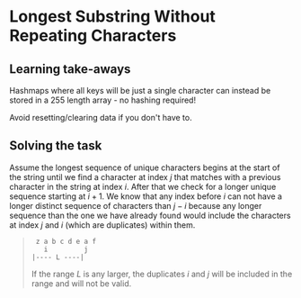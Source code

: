 # Longest Substring Without Repeating Characters

## Learning take-aways

Hashmaps where all keys will be just a single character can instead be stored in a 255 length array - no hashing required!

Avoid resetting/clearing data if you don't have to.

## Solving the task

Assume the longest sequence of unique characters begins at the start of the string until we find a character at index $j$ that matches with a previous character in the string at index $i$. After that we check for a longer unique sequence starting at $i+1$. We know that any index before $i$ can not have a longer distinct sequence of characters than $j-i$ because any longer sequence than the one we have already found would include the characters at index $j$ and $i$ (which are duplicates) within them.

> ```
>  z a b c d e a f
>    i         j
> |---- L ----|
> ```
>
> If the range $L$ is any larger, the duplicates $i$ and $j$ will be included in the range and will not be valid.
